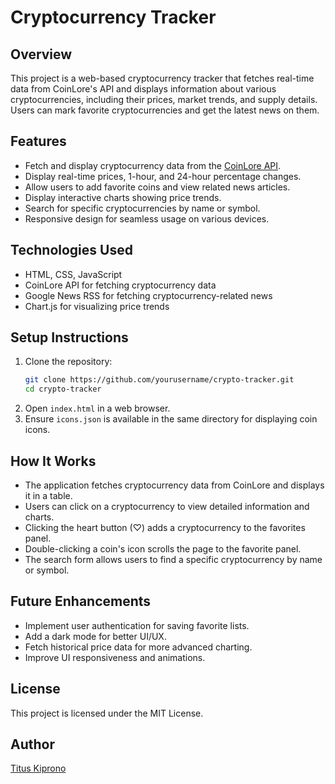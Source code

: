 # Cryptocurrency Tracker

## Overview
This project is a web-based cryptocurrency tracker that fetches real-time data from CoinLore's API and displays information about various cryptocurrencies, including their prices, market trends, and supply details. Users can mark favorite cryptocurrencies and get the latest news on them.

## Features
- Fetch and display cryptocurrency data from the [CoinLore API](https://www.coinlore.com/cryptocurrency-data-api).
- Display real-time prices, 1-hour, and 24-hour percentage changes.
- Allow users to add favorite coins and view related news articles.
- Display interactive charts showing price trends.
- Search for specific cryptocurrencies by name or symbol.
- Responsive design for seamless usage on various devices.

## Technologies Used
- HTML, CSS, JavaScript
- CoinLore API for fetching cryptocurrency data
- Google News RSS for fetching cryptocurrency-related news
- Chart.js for visualizing price trends

## Setup Instructions
1. Clone the repository:
   ```sh
   git clone https://github.com/yourusername/crypto-tracker.git
   cd crypto-tracker
   ```
2. Open `index.html` in a web browser.
3. Ensure `icons.json` is available in the same directory for displaying coin icons.

## How It Works
- The application fetches cryptocurrency data from CoinLore and displays it in a table.
- Users can click on a cryptocurrency to view detailed information and charts.
- Clicking the heart button (♡) adds a cryptocurrency to the favorites panel.
- Double-clicking a coin's icon scrolls the page to the favorite panel.
- The search form allows users to find a specific cryptocurrency by name or symbol.

## Future Enhancements
- Implement user authentication for saving favorite lists.
- Add a dark mode for better UI/UX.
- Fetch historical price data for more advanced charting.
- Improve UI responsiveness and animations.

## License
This project is licensed under the MIT License.

## Author
[Titus Kiprono](https://github.com/yourusername)

